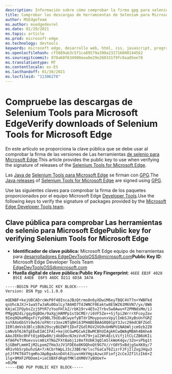 ```yaml
---
description: Información sobre cómo comprobar la firma gpg para selenio tools para Microsoft Edge versiones.
title: Comprobar las descargas de herramientas de Selenium para Microsoft Edge
author: MSEdgeTeam
ms.author: msedgedevrel
ms.date: 01/29/2021
ms.topic: article
ms.prod: microsoft-edge
ms.technology: devtools
keywords: microsoft edge, desarrollo web, html, css, javascript, programador, webdriver, selenio, pruebas, herramientas, automatización, prueba
ms.openlocfilehash: cf5889ab3c5f1ca89579a398a232716008144562
ms.sourcegitcommit: 070a60f634908eea0e29e260331f9fc0aa85ee78
ms.translationtype: MT
ms.contentlocale: es-ES
ms.lasthandoff: 01/30/2021
ms.locfileid: "11306278"
---
```

# <span data-ttu-id="7725a-104">Compruebe las descargas de Selenium Tools para Microsoft Edge</span><span class="sxs-lookup"><span data-stu-id="7725a-104">Verify downloads of Selenium Tools for Microsoft Edge</span></span>  

<span data-ttu-id="7725a-105">En este artículo se proporciona la clave pública que se debe usar al comprobar la firma de las versiones de Las herramientas [de selenio para Microsoft Edge][GithubMicrosoftEdgeSeleniumToolsReleases].</span><span class="sxs-lookup"><span data-stu-id="7725a-105">This article provides the public key to use when verifying the signature of releases of the [Selenium Tools for Microsoft Edge][GithubMicrosoftEdgeSeleniumToolsReleases].</span></span>  

<span data-ttu-id="7725a-106">Las [Java de][MavernSearchArtifactComMicrosoftEdgeMsedgeSeleniumToolsJava] [Selenium Tools para Microsoft Edge][GithubMicrosoftEdgeSeleniumToolsReleases] se firman con [GPG][Gnupg].</span><span class="sxs-lookup"><span data-stu-id="7725a-106">The [Java releases][MavernSearchArtifactComMicrosoftEdgeMsedgeSeleniumToolsJava] of [Selenium Tools for Microsoft Edge][GithubMicrosoftEdgeSeleniumToolsReleases] are signed using [GPG][Gnupg].</span></span>  

<span data-ttu-id="7725a-107">Use las siguientes claves para comprobar la firma de los paquetes proporcionados por el equipo Microsoft Edge [Developer Tools][TwitterEdgeDevTools].</span><span class="sxs-lookup"><span data-stu-id="7725a-107">Use the following keys to verify the signature of packages provided by the [Microsoft Edge Developer Tools team][TwitterEdgeDevTools].</span></span>  

## <span data-ttu-id="7725a-108">Clave pública para comprobar Las herramientas de selenio para Microsoft Edge</span><span class="sxs-lookup"><span data-stu-id="7725a-108">Public key for verifying Selenium Tools for Microsoft Edge</span></span>  

*   <span data-ttu-id="7725a-109">**Identificador de clave pública:** Microsoft Edge equipo de herramientas para [desarrolladores EdgeDevToolsOSS@microsoft.com](mailto:edgedevtoolsoss@microsoft.com)</span><span class="sxs-lookup"><span data-stu-id="7725a-109">**Public Key ID**: Microsoft Edge Developer Tools Team [EdgeDevToolsOSS@microsoft.com](mailto:edgedevtoolsoss@microsoft.com)</span></span>  
*   <span data-ttu-id="7725a-110">**Huella digital de clave pública:**</span><span class="sxs-lookup"><span data-stu-id="7725a-110">**Public Key Fingerprint**:</span></span> `46EE EB3F 4028 B5CE A4E8  E6F5 A6DC D211 6D3A 3A7A`  

```output
-----BEGIN PGP PUBLIC KEY BLOCK-----
Version: BSN Pgp v1.1.0.0

mQENBF+kejUBCADrcWxP0f40IncaJBzQtrmo8n6yXDwiM6eyTBQC4V77n+YWBFkd
qsUhcAJXJ+1wa5TwJaRu0OalLy7A6HD7TdJWNCF0Eaktw8ESWZ61M6VN7/yx/8W6
KAjaCIFQybsZzj5PtR7zYooFHlkZ/rbK19rv4E5v27rbv5w8Awu+F2PMNdsMm/iJ
PMggN2di/gqyOqBOe/9aXgjHAMPp1stbCMEr/i6VF5Ze++Sjfpi2WrrrXFcoyZav
9Ieq9QkeM8gxFiYyO9BL7bUEuBCwyefyBTdrIMoypounxVpylImbSJXyBsUnfGRZ
suYAXo6bSYs9w56/oFNtrz3oxzNTq0Hi63PHABEBAAG0Q01pY3Jvc29mdCBFZGdl
IERldmVsb3BlciBUb29scyBUZWFtIDxFZGdlRGV2VG9vbHNPU1NAbWljcm9zb2Z0
LmNvbT6JATgEEwEIACIFAl+kejUCGwMGCwkIBwMCBhUIAgkKCwQWAgMBAh4BAheA
AAoJEKbc0hFtOjp6Qw8H/j4b8DecNJmiVvK79+jaI2WtAEcLViYj1tCLCZB6UKIi
4fA6PeTtMoevsvcm0iXTNaZFXtBabj1z8efXUbK3qQlmSlkWoK4gv/3Zn+sPbg1t
SjGBmFLmmHIjM2LpomZfHa3zJV1FDE6o8KOQhoQt9G7V//rG0Y5xBdjgSoXK0y/7
4R1vhbSrpbuhzGA+7/ACbrhWpLJ3cJ3BErW/lscTGaCaT6ZizrFJFjIlZxgJHqu3
ptJfPKT84TtqmRoJApBgxAsnD4t4JiuvnHkYHgzAzwcXFiofj2cCeJZf1tzIk6+Z
1lg+9MXF2PDDom1+ieCUBXFdRq6fMKldXM0V7yBOUeY=
=0iMW
-----END PGP PUBLIC KEY BLOCK-----
```  

<!-- links -->  

[GithubMicrosoftEdgeSeleniumToolsReleases]: https://github.com/microsoft/edge-selenium-tools/releases "microsoft/edge-selenium-tools | GitHub"  

[Gnupg]: https://gnupg.org "La protección de privacidad de GNU | GnuPG"  

[MavernSearchArtifactComMicrosoftEdgeMsedgeSeleniumToolsJava]:https://search.maven.org/artifact/com.microsoft.edge/msedge-selenium-tools-java "com.microsoft.edge:msedge-selenium-tools-java | sonatype Maven Central Repository Search"  

[TwitterEdgeDevTools]: https://twitter.com/edgedevtools "Microsoft Edge DevTools | Twitter"  
